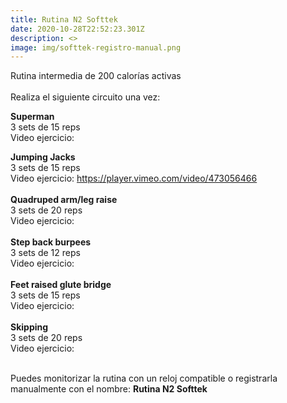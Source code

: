 ```yaml
---
title: Rutina N2 Softtek
date: 2020-10-28T22:52:23.301Z
description: <>
image: img/softtek-registro-manual.png
---
```

Rutina intermedia de 200 calorías activas\
\
Realiza el siguiente circuito una vez:

**Superman**\
3 sets de 15 reps\
Video ejercicio:

**Jumping Jacks**\
3 sets de 15 reps\
Video ejercicio: <https://player.vimeo.com/video/473056466>\
\
**Quadruped arm/leg raise**\
3 sets de 20 reps\
Video ejercicio: \
\
**Step back burpees**\
3 sets de 12 reps\
Video ejercicio:\
\
**Feet raised glute bridge**\
3 sets de 15 reps\
Video ejercicio:\
\
**Skipping**\
3 sets de 20 reps\
Video ejercicio: 

\
Puedes monitorizar la rutina con un reloj compatible o registrarla manualmente con el nombre: **Rutina N2 Softtek**